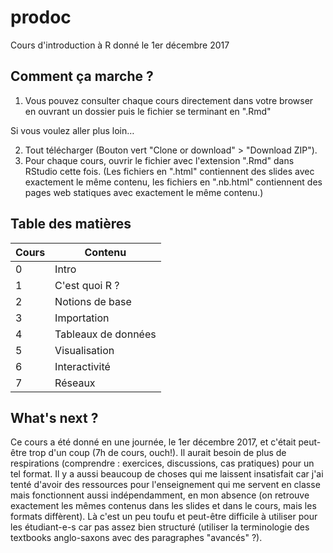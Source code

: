 # prodoc
Cours d'introduction à R donné le 1er décembre 2017

## Comment ça marche ?

1. Vous pouvez consulter chaque cours directement dans votre browser en ouvrant un dossier puis le fichier se terminant en ".Rmd"

Si vous voulez aller plus loin…

2. Tout télécharger (Bouton vert "Clone or download" > "Download ZIP").
3. Pour chaque cours, ouvrir le fichier avec l'extension ".Rmd" dans RStudio cette fois. (Les fichiers en ".html" contiennent des slides avec exactement le même contenu, les fichiers en ".nb.html" contiennent des pages web statiques avec exactement le même contenu.)

## Table des matières

| Cours  | Contenu |
| ------------- | ------------- |
| 0  | Intro  |
| 1  | C'est quoi R ?  |
| 2  | Notions de base  |
| 3  | Importation  |
| 4  | Tableaux de données  |
| 5  | Visualisation  |
| 6  | Interactivité  |
| 7  | Réseaux  |

## What's next ?

Ce cours a été donné en une journée, le 1er décembre 2017, et c'était peut-être trop d'un coup (7h de cours, ouch!). Il aurait besoin de plus de respirations (comprendre : exercices, discussions, cas pratiques) pour un tel format. Il y a aussi beaucoup de choses qui me laissent insatisfait car j'ai tenté d'avoir des ressources pour l'enseignement qui me servent en classe mais fonctionnent aussi indépendamment, en mon absence (on retrouve exactement les mêmes contenus dans les slides et dans le cours, mais les formats diffèrent). Là c'est un peu toufu et peut-être difficile à utiliser pour les étudiant-e-s car pas assez bien structuré (utiliser la terminologie des textbooks anglo-saxons avec des paragraphes "avancés" ?).
